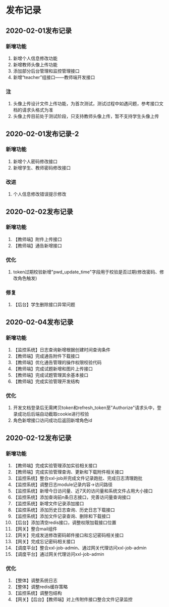 # 发布记录

## 2020-02-01发布记录

### 新增功能

1. 新增个人信息修改功能
2. 新增教师头像上传功能
3. 添加部分后台管理和监控管理接口
4. 新增“teacher”组接口——教师端开发接口

### 注

1. 头像上传设计文件上传功能，为首次测试，测试过程中如遇问题，参考接口文档的请求头格式为准
2. 头像上传目前处于测试阶段，只支持教师头像上传，暂不支持学生头像上传

## 2020-02-01发布记录-2

### 新增功能

1. 新增个人密码修改接口
2. 新增学生、教师密码修改接口

### 改进

1. 个人信息修改错误提示修改

## 2020-02-02发布记录

### 新增功能

1. 【教师端】附件上传接口
2. 【教师端】通告新增接口

### 优化

1. token过期校验新增"pwd_update_time"字段用于校验是否过期(修改密码、修改角色触发)

### 修复

1. 【后台】学生删除接口异常问题

## 2020-02-04发布记录

### 新增功能

1. 【监控系统】日志查询新增根据创建时间查询条件
2. 【教师端】完成通告附件下载接口
3. 【教师端】优化通告管理的操作权限校验代码
4. 【教师端】完成试题新增和图片上传接口
5. 【教师端】完成试题管理其余基本接口
2. 【教师端】完成实验管理开发结构

### 优化

1. 开发文档登录后无需拷贝token和refresh_token至"Authorize"请求头中，登录成功后后端自动截取cookie进行校验
2. 角色新增接口访问成功后返回新增角色id

## 2020-02-12发布记录

### 新增功能

1. 【教师端】完成实验管理添加实验相关接口
2. 【教师端】完成实验管理查询、更新和下载附件相关接口
3. 【监控系统】整合xxl-job并完成文件记录跑批、完成日志清理跑批
4. 【监控系统】调整日志module记录内容->访问路径
5. 【监控系统】新增今日访问量、近7天的访问量和系统文件占用大小接口
6. 【监控系统】添加查询前n条日志接口，完善访问量查询接口
7. 【监控系统】新增文件记录添加接口
8. 【监控系统】添加历史日志查询、历史日志下载接口
9. 【监控系统】添加文件记录查询、删除和下载接口
10. 【后台】添加清空redis接口，调整权限加载接口位置
11. 【网关】整合mail组件
12. 【网关】完成发送修改密码邮件接口和忘记密码相关接口
13. 【网关】完成忘记密码相关接口
14. 【调度平台】整合xxl-job-admin、通过网关代理访问xxl-job-admin
15. 【调度平台】通过网关代理访问xxl-job-admin

### 优化

1. 【整体】调整系统日志
2. 【整体】调整redis缓存策略
3. 【监控系统】调整包结构
4. 【网关】【后台】【教师端】对上传附件接口整合文件记录监控